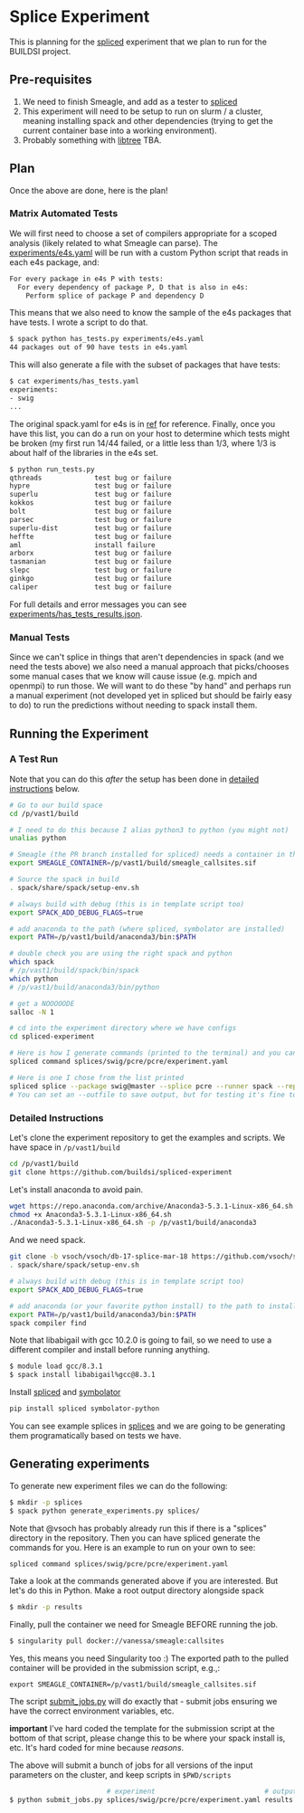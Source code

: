 # Splice Experiment

This is planning for the [spliced](https://github.com/buildsi/spliced) experiment
that we plan to run for the BUILDSI project.

## Pre-requisites

1. We need to finish Smeagle, and add as a tester to [spliced](https://github.com/buildsi/spliced)
2. This experiment will need to be setup to run on slurm / a cluster, meaning installing spack and other dependencies (trying to get the current container base into a working environment).
3. Probably something with [libtree](https://github.com/haampie/libtree) TBA.

## Plan

Once the above are done, here is the plan! 

### Matrix Automated Tests

We will first need to choose a set of compilers appropriate for a scoped analysis (likely related to what Smeagle can parse). The [experiments/e4s.yaml](experiments/e4s.yaml) will be run with a custom Python script
that reads in each e4s package, and:

```bash
For every package in e4s P with tests:
  For every dependency of package P, D that is also in e4s:
    Perform splice of package P and dependency D
```

This means that we also need to know the sample of the e4s packages that have tests.
I wrote a script to do that.

```bash
$ spack python has_tests.py experiments/e4s.yaml
44 packages out of 90 have tests in e4s.yaml
```

This will also generate a file with the subset of packages that have tests:

```bash
$ cat experiments/has_tests.yaml 
experiments:
- swig
...
```

The original spack.yaml for e4s is in [ref](ref) for reference. Finally, once you  have
this list, you can do a run on your host to determine which tests might be broken (my first
run 14/44 failed, or a little less than 1/3, where 1/3 is about half of the libraries in the e4s set.

```bash
$ python run_tests.py
qthreads             test bug or failure
hypre                test bug or failure
superlu              test bug or failure
kokkos               test bug or failure
bolt                 test bug or failure
parsec               test bug or failure
superlu-dist         test bug or failure
heffte               test bug or failure
aml                  install failure
arborx               test bug or failure
tasmanian            test bug or failure
slepc                test bug or failure
ginkgo               test bug or failure
caliper              test bug or failure
```

For full details and error messages you can see [experiments/has_tests_results.json](experiments/has_tests_results.json).


### Manual Tests

Since we can't splice in things that aren't dependencies in spack (and we need the tests above) we also need a manual approach
that picks/chooses some manual cases that we know will cause issue (e.g. mpich and openmpi) to run those.
We will want to do these "by hand" and perhaps run a manual experiment (not developed yet in spliced but should be fairly
easy to do) to run the predictions without needing to spack install them.


## Running the Experiment

### A Test Run

Note that you can do this *after* the setup has been done in [detailed instructions](#detailed-instructions) below.

```bash
# Go to our build space
cd /p/vast1/build 

# I need to do this because I alias python3 to python (you might not)
unalias python

# Smeagle (the PR branch installed for spliced) needs a container in the environment
export SMEAGLE_CONTAINER=/p/vast1/build/smeagle_callsites.sif

# Source the spack in build
. spack/share/spack/setup-env.sh 

# always build with debug (this is in template script too)
export SPACK_ADD_DEBUG_FLAGS=true

# add anaconda to the path (where spliced, symbolator are installed)
export PATH=/p/vast1/build/anaconda3/bin:$PATH

# double check you are using the right spack and python
which spack
# /p/vast1/build/spack/bin/spack
which python
# /p/vast1/build/anaconda3/bin/python

# get a NOOOOODE
salloc -N 1

# cd into the experiment directory where we have configs
cd spliced-experiment

# Here is how I generate commands (printed to the terminal) and you can use any experiment config in splices/
spliced command splices/swig/pcre/pcre/experiment.yaml

# Here is one I chose from the list printed
spliced splice --package swig@master --splice pcre --runner spack --replace pcre --experiment experiment
# You can set an --outfile to save output, but for testing it's fine to just watch the terminal!
```

### Detailed Instructions

Let's clone the experiment repository to get the examples and scripts.
We have space in `/p/vast1/build`

```bash
cd /p/vast1/build
git clone https://github.com/buildsi/spliced-experiment
```

Let's install anaconda to avoid pain.

```bash
wget https://repo.anaconda.com/archive/Anaconda3-5.3.1-Linux-x86_64.sh
chmod +x Anaconda3-5.3.1-Linux-x86_64.sh
./Anaconda3-5.3.1-Linux-x86_64.sh -p /p/vast1/build/anaconda3
```

And we need spack.

```bash
git clone -b vsoch/vsoch/db-17-splice-mar-18 https://github.com/vsoch/spack
. spack/share/spack/setup-env.sh 

# always build with debug (this is in template script too)
export SPACK_ADD_DEBUG_FLAGS=true

# add anaconda (or your favorite python install) to the path to install spliced
export PATH=/p/vast1/build/anaconda3/bin:$PATH
spack compiler find
```

Note that libabigail with gcc 10.2.0 is going to fail, so we need to use a different
compiler and install before running anything.

```bash
$ module load gcc/8.3.1
$ spack install libabigail%gcc@8.3.1
```

Install [spliced](https://github.com/buildsi/spliced) and [symbolator](https://github.com/buildsi/symbolator)

```bash
pip install spliced symbolator-python
```

You can see example splices in [splices](splices) and we are going to be generating them programatically
based on tests we have.

## Generating experiments

To generate new experiment files we can do the following:

```bash
$ mkdir -p splices
$ spack python generate_experiments.py splices/
```

Note that @vsoch has probably already run this if there is a "splices" directory in the
repository. Then you can have spliced generate the commands for you.  Here is an example
to run on your own to see:

```bash
spliced command splices/swig/pcre/pcre/experiment.yaml
```

Take a look at the commands generated above if you are interested. But let's do this in Python. Make a root output directory alongside spack

```bash
$ mkdir -p results
```

Finally, pull the container we need for Smeagle BEFORE running the job.

```bash
$ singularity pull docker://vanessa/smeagle:callsites
```

Yes, this means you need Singularity too :) The exported path to the pulled
container will be provided in the submission script, e.g.,:

```
export SMEAGLE_CONTAINER=/p/vast1/build/smeagle_callsites.sif
```

The script [submit_jobs.py](submit_jobs.py) will do exactly that - submit jobs ensuring we have 
the correct environment variables, etc.

**important** I've hard coded the template for the submission script at the bottom of that script, please
change this to be where your spack install is, etc. It's hard coded for mine because *reasons*.

The above will submit a bunch of jobs for all versions of the input parameters on the cluster,
and keep scripts in `$PWD/scripts`

```bash
                        # experiment                           # output directory
$ python submit_jobs.py splices/swig/pcre/pcre/experiment.yaml results
```

